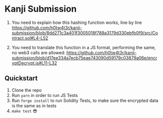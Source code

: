 # Kanji Submission

1) You need to explain how this hashing function works, line by line
https://github.com/h0tw4t3r/kanji-submission/blob/8dd271c3a401f3005018f788a3179d330ebfb0f9/src/Contract.sol#L4-L52

2) You need to translate this function in a JS format, performing the same, no web3 calls are allowed:
https://github.com/h0tw4t3r/kanji-submission/blob/d17ee334a7ecb75eae743090d59179c03879a06e/encryptDecrypt.js#L11-L32

## Quickstart

1. Clone the repo
2. Run `yarn` in order to run JS Tests
3. Run `forge install` to run Solidity Tests, to make sure the encrypted data is the same as in tests
4. `make test` 😎
